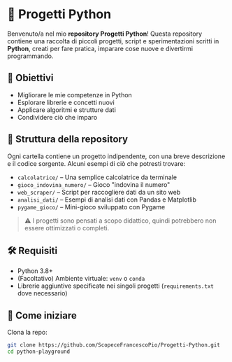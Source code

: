 # 🐍 Progetti Python

Benvenuto/a nel mio **repository Progetti Python**!
Questa repository contiene una raccolta di piccoli progetti, script e sperimentazioni scritti in **Python**, creati per fare pratica, imparare cose nuove e divertirmi programmando.

## 🎯 Obiettivi

* Migliorare le mie competenze in Python
* Esplorare librerie e concetti nuovi
* Applicare algoritmi e strutture dati
* Condividere ciò che imparo

## 📁 Struttura della repository

Ogni cartella contiene un progetto indipendente, con una breve descrizione e il codice sorgente. Alcuni esempi di ciò che potresti trovare:

* `calcolatrice/` – Una semplice calcolatrice da terminale
* `gioco_indovina_numero/` – Gioco "indovina il numero"
* `web_scraper/` – Script per raccogliere dati da un sito web
* `analisi_dati/` – Esempi di analisi dati con Pandas e Matplotlib
* `pygame_gioco/` – Mini-gioco sviluppato con Pygame

> ⚠️ I progetti sono pensati a scopo didattico, quindi potrebbero non essere ottimizzati o completi.

## 🛠️ Requisiti

* Python 3.8+
* (Facoltativo) Ambiente virtuale: `venv` o `conda`
* Librerie aggiuntive specificate nei singoli progetti (`requirements.txt` dove necessario)

## 🚀 Come iniziare

Clona la repo:

```bash
git clone https://github.com/ScopeceFrancescoPio/Progetti-Python.git
cd python-playground
```
